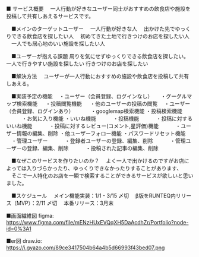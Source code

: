 ■ サービス概要
　一人行動が好きなユーザー同士がおすすめの飲食店や施設を投稿して共有しあえるサービスです。

　■メインのターゲットユーザー
　一人行動が好きな人
　出かけた先でゆっくりできる飲食店を探したい人
　初めてきた土地で行きつけのお店を探したい人
　一人でも居心地のいい施設を探したい人

　■ユーザーが抱える課題
  周りを気にせずゆっくりできる飲食店を探したい。
  一人で行きやすい施設を探したい
  行きつけのお店を探したい

　■解決方法
　ユーザーが一人行動におすすめの施設や飲食店を投稿して共有しあえる。

　■実装予定の機能
　・ユーザー（会員登録、ログインなし）
　   ・グーグルマップ検索機能
　   ・投稿閲覧機能
　   ・他のユーザーの投稿の閲覧
　・ユーザー（会員登録、ログインあり）
　　　・googlemap検索機能
     ・投稿検索機能
　　　・お気に入り機能
     ・いいね機能
　　　・投稿機能
　　　・投稿に対するいいね機能
　　　・投稿に対するレビュー(コメント,星評価)機能
　　　・ユーザー情報の編集、削除
     ・他ユーザーフォロー機能
     ・パスワードリセット機能
　・管理ユーザー
　　　・登録者ユーザーの登録、編集、削除
　　　・管理ユーザーの登録、編集、削除
　　　・投稿された記事の編集、削除

　■なぜこのサービスを作りたいのか？
　よく一人で出かけるのですがお店によっては入りづらかったり、ゆっくりできなかったりすることがあります、
　そこで一人特化のお店を一瞬で検索することができるサービスが欲しいと思いました。

　■スケジュール
　メイン機能実装：1/1 - 3/15 〆切
　β版をRUNTEQ内リリース（MVP）：2/11 〆切
　本番リリース：3月末

 ■画面繊維図
 figma: https://www.figma.com/file/mENzHUxEVQqXH5DaAcdhZr/Portfolio?node-id=0%3A1

 ■er図
 draw.io: https://i.gyazo.com/89ce3417504b64a4b5d66993f43bed07.png